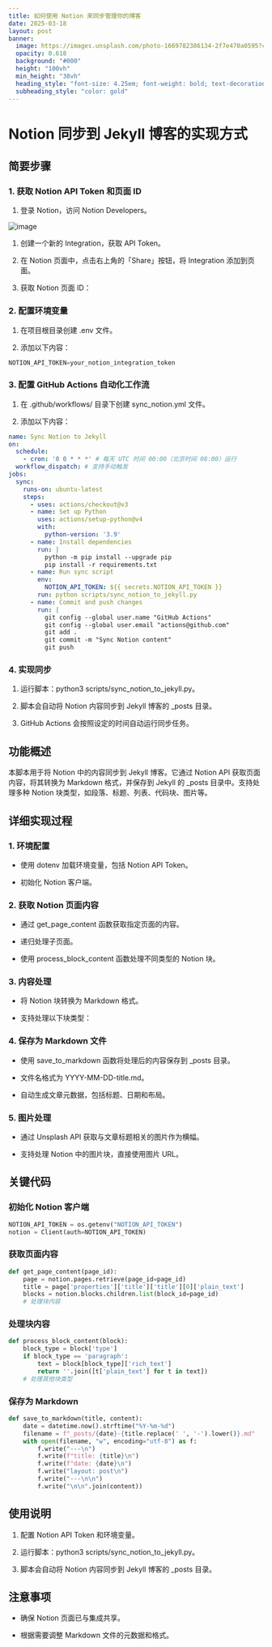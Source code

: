 ```yaml
---
title: 如何使用 Notion 来同步管理你的博客
date: 2025-03-18
layout: post
banner:
  image: https://images.unsplash.com/photo-1669782386134-2f7e470a0595?crop=entropy&cs=tinysrgb&fit=max&fm=jpg&ixid=M3w2OTIwMzJ8MHwxfHJhbmRvbXx8fHx8fHx8fDE3NDIyNjE5MDB8&ixlib=rb-4.0.3&q=80&w=1080
  opacity: 0.618
  background: "#000"
  height: "100vh"
  min_height: "38vh"
  heading_style: "font-size: 4.25em; font-weight: bold; text-decoration: underline"
  subheading_style: "color: gold"
---
```


# Notion 同步到 Jekyll 博客的实现方式

## 简要步骤

### 1. 获取 Notion API Token 和页面 ID

1. 登录 Notion，访问 Notion Developers。

![image](https://prod-files-secure.s3.us-west-2.amazonaws.com/a7a0cc5a-89b9-4cda-8686-1fba0ca52f40/d19c1afe-dea5-4312-9333-786b0ba83054/image.png?X-Amz-Algorithm=AWS4-HMAC-SHA256&X-Amz-Content-Sha256=UNSIGNED-PAYLOAD&X-Amz-Credential=ASIAZI2LB466QFYGJKMA%2F20250318%2Fus-west-2%2Fs3%2Faws4_request&X-Amz-Date=20250318T013820Z&X-Amz-Expires=3600&X-Amz-Security-Token=IQoJb3JpZ2luX2VjEPn%2F%2F%2F%2F%2F%2F%2F%2F%2F%2FwEaCXVzLXdlc3QtMiJHMEUCIQCtggiLHjiDhtjtLPoHCjJO2ekF%2BTsIwV%2BoSuF4tTdY%2BAIgLVnrNLl2%2FufU5OUdulps6IICLc3CD20CctqXByWlNIMq%2FwMIUhAAGgw2Mzc0MjMxODM4MDUiDB%2F2UrFuIF21H2YVySrcA9MlC7qErT6yBqDc7fQpR4zKAsUhfZXXZIMrVaRuNnngdWrw%2BNXNglCuKTl7ssfq6bTj9bmYD4oUoqj1E66b1QiUfDAXgzI4ymQ%2FnDyznUiwwdKt8EbrUJESyEoXk0QMUWcmWRF7rxZ5YvHnhkzAVuEHnm%2B7gbn1LvMGy1l5p3ZruMPVk%2Fk4o3WDp4B2KnTAKPuORhOJ0yB19r0TXgSwL30qe8R9IeRUML6Esr9hFeIqIe97iMOxo6%2BbDzBxTrM1qwuQApj01rpHWWRnK8HCrMQ%2BiS%2BRGijd49kXWT%2BJmacd4UAO1wwxl6oJ5q3d6tzs5KHRrg40losQLsy97fM6WKvqF5xkGZTNJRrQ%2FuKTNQxew3PlOJp7FFX6PGsXLrWHELSnzA4TqMcVLB3CoH2oLKLdmuEHrWKUxhnbqGZbyWLBv3JsEz8T7nm14bQLKxYU00CSfKJhFi3ZNylEkpo%2Bbp%2BDjxmpWNvDrvlRliF%2FoCkEK52KTxLOcbVgueXHNzJhpe25xyaOHdbTEaffxVYh7itK88RjC7joB7pdNZrz5WMSxLaKj4lAcNtPmdROqSD3Iqqo4KA%2BeIseIfzLL3dyNbpAAXLsrhvXjkgoWTdQ5GeoY4VMGLmuXsdkYPtiMJiL474GOqUBA2IURtlhx2OLZvZ1AmMI004kNRmVx%2B49nB1vG48AyjGIoTGldxktGbDKjv3Qj3R4KBjk3yHsziBjk5SE%2FjhBrwRP%2FJMPC5PUlWZ18KNslkAZgoScKUPZnwiYTtgTJidZZ2qlZ%2BGEO%2BIkWkEam6dlj21r3qwrZFWydXwQ3U2euwGcx7yKPNyNSWYkWHr%2FkVgBi3X2qpV5Nz1E4yQLWoYfK3RZ8p3T&X-Amz-Signature=b260694185a0902622bd8dd99b2e53c8c1659c96f11fbd976bba945d8fcc7e2b&X-Amz-SignedHeaders=host&x-id=GetObject)

1. 创建一个新的 Integration，获取 API Token。

1. 在 Notion 页面中，点击右上角的「Share」按钮，将 Integration 添加到页面。

1. 获取 Notion 页面 ID：


### 2. 配置环境变量

1. 在项目根目录创建 .env 文件。

1. 添加以下内容：

```javascript
NOTION_API_TOKEN=your_notion_integration_token
```

### 3. 配置 GitHub Actions 自动化工作流

1. 在 .github/workflows/ 目录下创建 sync_notion.yml 文件。

1. 添加以下内容：

```yaml
name: Sync Notion to Jekyll
on:
  schedule:
    - cron: '0 0 * * *' # 每天 UTC 时间 00:00（北京时间 08:00）运行
  workflow_dispatch: # 支持手动触发
jobs:
  sync:
    runs-on: ubuntu-latest
    steps:
      - uses: actions/checkout@v3
      - name: Set up Python
        uses: actions/setup-python@v4
        with:
          python-version: '3.9'
      - name: Install dependencies
        run: |
          python -m pip install --upgrade pip
          pip install -r requirements.txt
      - name: Run sync script
        env:
          NOTION_API_TOKEN: ${{ secrets.NOTION_API_TOKEN }}
        run: python scripts/sync_notion_to_jekyll.py
      - name: Commit and push changes
        run: |
          git config --global user.name "GitHub Actions"
          git config --global user.email "actions@github.com"
          git add .
          git commit -m "Sync Notion content"
          git push
```

### 4. 实现同步

1. 运行脚本：python3 scripts/sync_notion_to_jekyll.py。

1. 脚本会自动将 Notion 内容同步到 Jekyll 博客的 _posts 目录。

1. GitHub Actions 会按照设定的时间自动运行同步任务。

## 功能概述

本脚本用于将 Notion 中的内容同步到 Jekyll 博客。它通过 Notion API 获取页面内容，将其转换为 Markdown 格式，并保存到 Jekyll 的 _posts 目录中。支持处理多种 Notion 块类型，如段落、标题、列表、代码块、图片等。

## 详细实现过程

### 1. 环境配置

- 使用 dotenv 加载环境变量，包括 Notion API Token。

- 初始化 Notion 客户端。

### 2. 获取 Notion 页面内容

- 通过 get_page_content 函数获取指定页面的内容。

- 递归处理子页面。

- 使用 process_block_content 函数处理不同类型的 Notion 块。

### 3. 内容处理

- 将 Notion 块转换为 Markdown 格式。

- 支持处理以下块类型：


### 4. 保存为 Markdown 文件

- 使用 save_to_markdown 函数将处理后的内容保存到 _posts 目录。

- 文件名格式为 YYYY-MM-DD-title.md。

- 自动生成文章元数据，包括标题、日期和布局。

### 5. 图片处理

- 通过 Unsplash API 获取与文章标题相关的图片作为横幅。

- 支持处理 Notion 中的图片块，直接使用图片 URL。

## 关键代码

### 初始化 Notion 客户端

```python
NOTION_API_TOKEN = os.getenv("NOTION_API_TOKEN")
notion = Client(auth=NOTION_API_TOKEN)
```

### 获取页面内容

```python
def get_page_content(page_id):
    page = notion.pages.retrieve(page_id=page_id)
    title = page['properties']['title']['title'][0]['plain_text']
    blocks = notion.blocks.children.list(block_id=page_id)
    # 处理块内容
```

### 处理块内容

```python
def process_block_content(block):
    block_type = block['type']
    if block_type == 'paragraph':
        text = block[block_type]['rich_text']
        return ''.join([t['plain_text'] for t in text])
    # 处理其他块类型
```

### 保存为 Markdown

```python
def save_to_markdown(title, content):
    date = datetime.now().strftime("%Y-%m-%d")
    filename = f"_posts/{date}-{title.replace(' ', '-').lower()}.md"
    with open(filename, "w", encoding="utf-8") as f:
        f.write("---\n")
        f.write(f"title: {title}\n")
        f.write(f"date: {date}\n")
        f.write("layout: post\n")
        f.write("---\n\n")
        f.write("\n\n".join(content))
```

## 使用说明

1. 配置 Notion API Token 和环境变量。

1. 运行脚本：python3 scripts/sync_notion_to_jekyll.py。

1. 脚本会自动将 Notion 内容同步到 Jekyll 博客的 _posts 目录。

## 注意事项

- 确保 Notion 页面已与集成共享。

- 根据需要调整 Markdown 文件的元数据和格式。